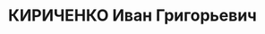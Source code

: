 ---
title: КИРИЧЕНКО Иван Григорьевич
description: '1894 р., с. Яськи Біляївського р-ну Одеської обл., українець, освіта
  вища, член КП (б) У. Проживав у м. Ізяславі, комбриг, командир 23-ї кавдивізії.
  Заарештований 31.08.37.

  Звинувачення: член контрреволюційної організації. Військколегією Верховного Суду
  СРСР 13.04.38 засуджений до розстрілу. Вирок виконаний у м. Києві 13.04.38.

  Реабілітований військколегією Верховного Суду СРСР 02.04.57.'
---